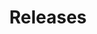 ---
title: Releases
description: Information relating to Istio releases.
weight: 40
icon: releases
aliases:
keywords: [releases]
test: n/a
---